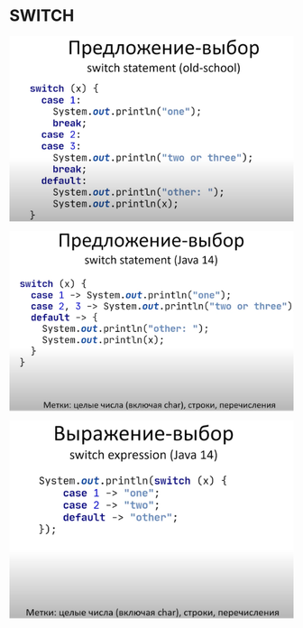 # SWITCH

![](<../.gitbook/assets/image (128).png>)

![](<../.gitbook/assets/image (142).png>)

![](<../.gitbook/assets/image (181).png>)
